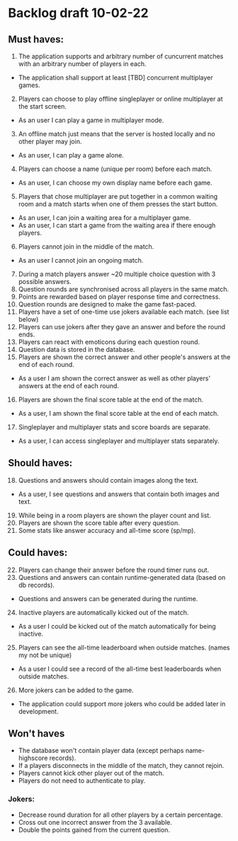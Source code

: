 # Backlog draft 10-02-22

## Must haves:
1. The application supports and arbitrary number of cuncurrent matches with an arbitrary number of players in each.
*  The application shall support at least \[TBD\] concurrent multiplayer games.
2. Players can choose to play offline singleplayer or online multiplayer at the start screen.
* As an user I can play a game in multiplayer mode.
3. An offline match just means that the server is hosted locally and no other player may join.
* As an user, I can play a game alone.
4. Players can choose a name (unique per room) before each match.
* As an user, I can choose my own display name before each game.
5. Players that chose multiplayer are put together in a common waiting room and a match starts when one of them presses the start button.
* As an user, I can join a waiting area for a multiplayer game.
* As an user, I can start a game from the waiting area if there enough players.
6. Players cannot join in the middle of the match.
* As an user I cannot join an ongoing match.
7. During a match players answer \~20 multiple choice question with 3 possible answers.
8. Question rounds are synchronised across all players in the same match.
9. Points are rewarded based on player response time and correctness.
10. Question rounds are designed to make the game fast-paced.
11. Players have a set of one-time use jokers available each match. (see list below)
12. Players can use jokers after they gave an answer and before the round ends.
13. Players can react with emoticons during each question round.
14. Question data is stored in the database.
15. Players are shown the correct answer and other people's answers at the end of each round.
* As a user I am shown the correct answer as well as other players' answers at the end of each round.
16. Players are shown the final score table at the end of the match.
* As a user, I am shown the final score table at the end of each match.
17. Singleplayer and multiplayer stats and score boards are separate.
* As a user, I can access singleplayer and multiplayer stats separately.

## Should haves:
18. Questions and answers should contain images along the text.
* As a user, I see questions and answers that contain both images and text.
19. While being in a room players are shown the player count and list.
20. Players are shown the score table after every question.
21. Some stats like answer accuracy and all-time score (sp/mp).

## Could haves:
22. Players can change their answer before the round timer runs out.
23. Questions and answers can contain runtime-generated data (based on db records).
* Questions and answers can be generated during the runtime.
24. Inactive players are automatically kicked out of the match.
* As a user I could be kicked out of the match automatically for being inactive.
25. Players can see the all-time leaderboard when outside matches. (names my not be unique)
* As a user I could see a record of the all-time best leaderboards when outside matches. 
26. More jokers can be added to the game.
* The application could support more jokers who  could be added later in development.

## Won't haves
* The database won't contain player data (except perhaps name-highscore records).
* If a players disconnects in the middle of the match, they cannot rejoin.
* Players cannot kick other player out of the match.
* Players do not need to authenticate to play.

### Jokers:
* Decrease round duration for all other players by a certain percentage.
* Cross out one incorrect answer from the 3 available.
* Double the points gained from the current question.

